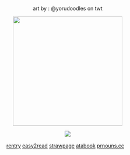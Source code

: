 
  <p align="center">
    art by : @yorudoodles on twt
</p>
 <p align="center">
<img src="https://file.garden/Zy4Qac38k0TT_wEe/cutestkinjomae" data-canonical-src="(https://pbs.twimg.com/media/GYszLABX0AAIY8N?format=jpg&name=4096x4096)" width =300  />
</p>
<p align="center">
  <img src="https://komarev.com/ghpvc/?username=hamatours&label=vistors&color=8acceb">
  </p
   < div align=center>
  

  
</div>

<div align=center>
  
  [rentry](https://rentry.co/yuridivye)
  [easy2read](https://rentry.co/fishmael) 
  [strawpage](https://gachikoi.straw.page/)
  [atabook](https://kurode.atabook.org/) 
  [prnouns.cc](https://pronouns.cc/@hamatours)ㅤ
  
</div>

